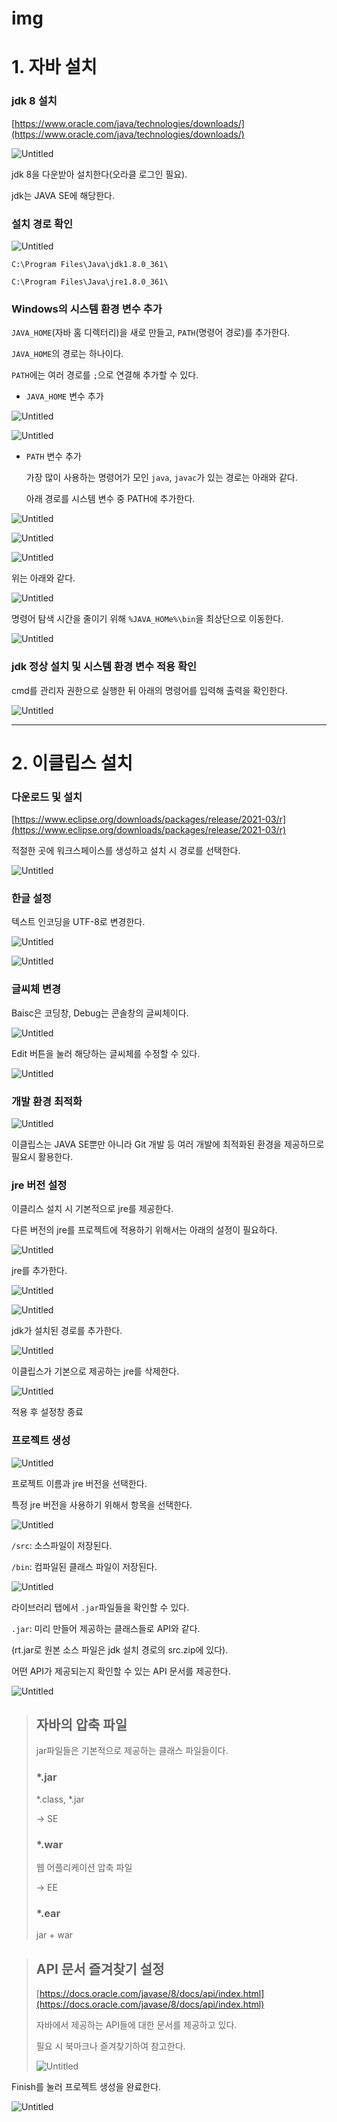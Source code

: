 # img

# 1. 자바 설치

### jdk 8 설치

[https://www.oracle.com/java/technologies/downloads/](https://www.oracle.com/java/technologies/downloads/)

![Untitled](img%20c5449167ef2640808ba7beea05abd7d7/Untitled.png)

jdk 8을 다운받아 설치한다(오라클 로그인 필요).

jdk는 JAVA SE에 해당한다.

### 설치 경로 확인

![Untitled](img%20c5449167ef2640808ba7beea05abd7d7/Untitled%201.png)

`C:\Program Files\Java\jdk1.8.0_361\`

`C:\Program Files\Java\jre1.8.0_361\`

### Windows의 시스템 환경 변수 추가

`JAVA_HOME`(자바 홈 디렉터리)을 새로 만들고, `PATH`(명령어 경로)를 추가한다.

`JAVA_HOME`의 경로는 하나이다.

`PATH`에는 여러 경로를 `;`으로 연결해 추가할 수 있다.

- `JAVA_HOME` 변수 추가

![Untitled](img%20c5449167ef2640808ba7beea05abd7d7/Untitled%202.png)

![Untitled](img%20c5449167ef2640808ba7beea05abd7d7/Untitled%203.png)

- `PATH` 변수 추가
    
    가장 많이 사용하는 명령어가 모인 `java`, `javac`가 있는 경로는 아래와 같다.
    
    아래 경로를 시스템 변수 중 PATH에 추가한다.
    

![Untitled](img%20c5449167ef2640808ba7beea05abd7d7/Untitled%204.png)

![Untitled](img%20c5449167ef2640808ba7beea05abd7d7/Untitled%205.png)

![Untitled](img%20c5449167ef2640808ba7beea05abd7d7/Untitled%206.png)

위는 아래와 같다.

![Untitled](img%20c5449167ef2640808ba7beea05abd7d7/Untitled%207.png)

명령어 탐색 시간을 줄이기 위해 `%JAVA_HOMe%\bin`을 최상단으로 이동한다.

![Untitled](img%20c5449167ef2640808ba7beea05abd7d7/Untitled%208.png)

### jdk 정상 설치 및 시스템 환경 변수 적용 확인

cmd를 관리자 권한으로 실행한 뒤 아래의 명령어를 입력해 출력을 확인한다.

![Untitled](img%20c5449167ef2640808ba7beea05abd7d7/Untitled%209.png)

---

# 2. 이클립스 설치

### 다운로드 및 설치

[https://www.eclipse.org/downloads/packages/release/2021-03/r](https://www.eclipse.org/downloads/packages/release/2021-03/r)

적절한 곳에 워크스페이스를 생성하고 설치 시 경로를 선택한다.

![Untitled](img%20c5449167ef2640808ba7beea05abd7d7/Untitled%2010.png)

### 한글 설정

텍스트 인코딩을 UTF-8로 변경한다.

![Untitled](img%20c5449167ef2640808ba7beea05abd7d7/Untitled%2011.png)

![Untitled](img%20c5449167ef2640808ba7beea05abd7d7/Untitled%2012.png)

### 글씨체 변경

Baisc은 코딩창, Debug는 콘솔창의 글씨체이다.

![Untitled](img%20c5449167ef2640808ba7beea05abd7d7/Untitled%2013.png)

Edit 버튼을 눌러 해당하는 글씨체를 수정할 수 있다.

![Untitled](img%20c5449167ef2640808ba7beea05abd7d7/Untitled%2014.png)

### 개발 환경 최적화

![Untitled](img%20c5449167ef2640808ba7beea05abd7d7/Untitled%2015.png)

이클립스는 JAVA SE뿐만 아니라 Git 개발 등 여러 개발에 최적화된 환경을 제공하므로 필요시 활용한다.

### jre 버전 설정

이클리스 설치 시 기본적으로 jre를 제공한다.

다른 버전의 jre를 프로젝트에 적용하기 위해서는 아래의 설정이 필요하다.

![Untitled](img%20c5449167ef2640808ba7beea05abd7d7/Untitled%2016.png)

jre를 추가한다.

![Untitled](img%20c5449167ef2640808ba7beea05abd7d7/Untitled%2017.png)

![Untitled](img%20c5449167ef2640808ba7beea05abd7d7/Untitled%2018.png)

jdk가 설치된 경로를 추가한다.

![Untitled](img%20c5449167ef2640808ba7beea05abd7d7/Untitled%2019.png)

이클립스가 기본으로 제공하는 jre를 삭제한다.

![Untitled](img%20c5449167ef2640808ba7beea05abd7d7/Untitled%2020.png)

적용 후 설정창 종료

### 프로젝트 생성

![Untitled](img%20c5449167ef2640808ba7beea05abd7d7/Untitled%2021.png)

프로젝트 이름과 jre 버전을 선택한다.

특정 jre 버전을 사용하기 위해서 항목을 선택한다.

![Untitled](img%20c5449167ef2640808ba7beea05abd7d7/Untitled%2022.png)

`/src`: 소스파일이 저장된다.

`/bin`: 컴파일된 클래스 파일이 저장된다.

![Untitled](img%20c5449167ef2640808ba7beea05abd7d7/Untitled%2023.png)

라이브러리 탭에서 `.jar`파일들을 확인할 수 있다.

`.jar`: 미리 만들어 제공하는 클래스들로 API와 같다.

(rt.jar로 원본 소스 파일은 jdk 설치 경로의 src.zip에 있다).

어떤 API가 제공되는지 확인할 수 있는 API 문서를 제공한다.

![Untitled](img%20c5449167ef2640808ba7beea05abd7d7/Untitled%2024.png)

> ## **자바의 압축 파일**
> 
> 
>  jar파일들은 기본적으로 제공하는 클래스 파일들이다.
> 
> ### *.jar
> 
> *.class, *.jar
> 
> → SE
> 
> ### *.war
> 
> 웹 어플리케이션 압축 파일
> 
> → EE
> 
> ### *.ear
> 
> jar + war
> 

> ## **API 문서 즐겨찾기 설정**
> 
> 
> [https://docs.oracle.com/javase/8/docs/api/index.html](https://docs.oracle.com/javase/8/docs/api/index.html)
> 
> 자바에서 제공하는 API들에 대한 문서를 제공하고 있다.
> 
> 필요 시 북마크나 즐겨찾기하여 참고한다.
> 
> ![Untitled](img%20c5449167ef2640808ba7beea05abd7d7/Untitled%2025.png)
> 

Finish를 눌러 프로젝트 생성을 완료한다.

![Untitled](img%20c5449167ef2640808ba7beea05abd7d7/Untitled%2026.png)
